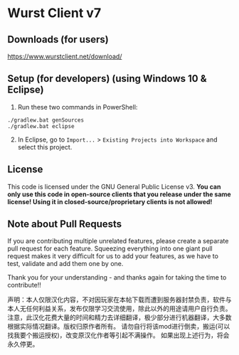 # Wurst Client v7

## Downloads (for users)

https://www.wurstclient.net/download/

## Setup (for developers) (using Windows 10 & Eclipse)

1. Run these two commands in PowerShell:

```
./gradlew.bat genSources
./gradlew.bat eclipse
```

2. In Eclipse, go to `Import...` > `Existing Projects into Workspace` and select this project.

## License

This code is licensed under the GNU General Public License v3. **You can only use this code in open-source clients that you release under the same license! Using it in closed-source/proprietary clients is not allowed!**

## Note about Pull Requests

If you are contributing multiple unrelated features, please create a separate pull request for each feature. Squeezing everything into one giant pull request makes it very difficult for us to add your features, as we have to test, validate and add them one by one.

Thank you for your understanding - and thanks again for taking the time to contribute!!

声明：本人仅限汉化内容，不对因玩家在本帖下载而遭到服务器封禁负责，软件与本人无任何利益关系，发布仅限学习交流使用，除此以外的用途请用户自行负责。
注意，此汉化花费大量的时间和精力去详细翻译，极少部分进行机器翻译，大多数根据实际情况翻译。版权归原作者所有。
请勿自行将该mod进行倒卖，搬运(可以找我要个搬运授权)，改变原汉化作者等引起不满操作。
如果出现上述行为，将会永久停更。
